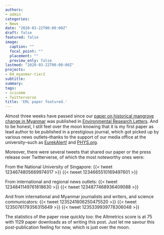 ```yaml
---
authors:
- admin
categories:
- News
date: "2020-03-22T00:00:00Z"
draft: false
featured: false
image:
  caption: ""
  focal_point: ""
  placement: ""
  preview_only: false
lastmod: "2020-03-22T00:00:00Z"
projects:
- 04_myanmar-tier2
subtitle:
summary:
tags:
- scicomm
- Twitterverse
title: 'ERL paper featured.'
---
```

Almost three weeks have passed since our [paper on historical mangrove change in Myanmar](https://iopscience.iop.org/article/10.1088/1748-9326/ab666d) was published in [Environmental Research Letters](https://iopscience.iop.org/journal/1748-9326). And to be honest, I still feel over the moon knowing that it is my first paper as lead author to be published in a prestigious journal, which got picked up by various news outlets–thanks to the support of our media office at the university–such as [EurekAlert!](https://www.eurekalert.org/pub_releases/2020-03/nuos-mt6030220.php) and [PHYS.org](https://phys.org/news/2020-03-myanmar-mangroves-deforested-years.html).

Moreover, there were several tweets that shared our paper or the press release over Twitterverse, of which the most noteworthy ones were:

From the National University of Singapore:
{{< tweet 1234674805669974017 >}}
{{< tweet 1234665510169497601 >}}

From international and regional news outlets:
{{< tweet 1234841149761818630 >}}
{{< tweet 1234877468936409088 >}}

And from international and Myanmar journalists and writers, and science communicators:
{{< tweet 1235241606250475520 >}}
{{< tweet 1235076179356315649 >}}
{{< tweet 1235339939778306048 >}}

The statistics of the paper rose quickly too: the Altmetrics score is at 75 with 1129 paper downloads as of writing this post. Just let me savour this post-publication feeling for now, which is just over the moon.